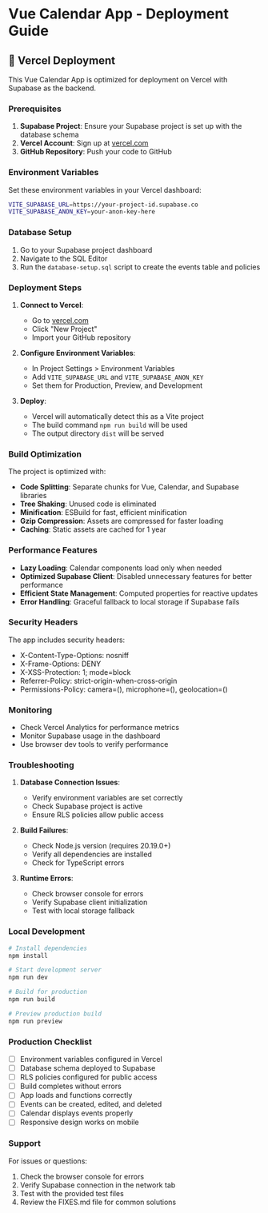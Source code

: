 # Vue Calendar App - Deployment Guide

## 🚀 Vercel Deployment

This Vue Calendar App is optimized for deployment on Vercel with Supabase as the backend.

### Prerequisites

1. **Supabase Project**: Ensure your Supabase project is set up with the database schema
2. **Vercel Account**: Sign up at [vercel.com](https://vercel.com)
3. **GitHub Repository**: Push your code to GitHub

### Environment Variables

Set these environment variables in your Vercel dashboard:

```bash
VITE_SUPABASE_URL=https://your-project-id.supabase.co
VITE_SUPABASE_ANON_KEY=your-anon-key-here
```

### Database Setup

1. Go to your Supabase project dashboard
2. Navigate to the SQL Editor
3. Run the `database-setup.sql` script to create the events table and policies

### Deployment Steps

1. **Connect to Vercel**:
   - Go to [vercel.com](https://vercel.com)
   - Click "New Project"
   - Import your GitHub repository

2. **Configure Environment Variables**:
   - In Project Settings > Environment Variables
   - Add `VITE_SUPABASE_URL` and `VITE_SUPABASE_ANON_KEY`
   - Set them for Production, Preview, and Development

3. **Deploy**:
   - Vercel will automatically detect this as a Vite project
   - The build command `npm run build` will be used
   - The output directory `dist` will be served

### Build Optimization

The project is optimized with:

- **Code Splitting**: Separate chunks for Vue, Calendar, and Supabase libraries
- **Tree Shaking**: Unused code is eliminated
- **Minification**: ESBuild for fast, efficient minification
- **Gzip Compression**: Assets are compressed for faster loading
- **Caching**: Static assets are cached for 1 year

### Performance Features

- **Lazy Loading**: Calendar components load only when needed
- **Optimized Supabase Client**: Disabled unnecessary features for better performance
- **Efficient State Management**: Computed properties for reactive updates
- **Error Handling**: Graceful fallback to local storage if Supabase fails

### Security Headers

The app includes security headers:

- X-Content-Type-Options: nosniff
- X-Frame-Options: DENY
- X-XSS-Protection: 1; mode=block
- Referrer-Policy: strict-origin-when-cross-origin
- Permissions-Policy: camera=(), microphone=(), geolocation=()

### Monitoring

- Check Vercel Analytics for performance metrics
- Monitor Supabase usage in the dashboard
- Use browser dev tools to verify performance

### Troubleshooting

1. **Database Connection Issues**:
   - Verify environment variables are set correctly
   - Check Supabase project is active
   - Ensure RLS policies allow public access

2. **Build Failures**:
   - Check Node.js version (requires 20.19.0+)
   - Verify all dependencies are installed
   - Check for TypeScript errors

3. **Runtime Errors**:
   - Check browser console for errors
   - Verify Supabase client initialization
   - Test with local storage fallback

### Local Development

```bash
# Install dependencies
npm install

# Start development server
npm run dev

# Build for production
npm run build

# Preview production build
npm run preview
```

### Production Checklist

- [ ] Environment variables configured in Vercel
- [ ] Database schema deployed to Supabase
- [ ] RLS policies configured for public access
- [ ] Build completes without errors
- [ ] App loads and functions correctly
- [ ] Events can be created, edited, and deleted
- [ ] Calendar displays events properly
- [ ] Responsive design works on mobile

### Support

For issues or questions:

1. Check the browser console for errors
2. Verify Supabase connection in the network tab
3. Test with the provided test files
4. Review the FIXES.md file for common solutions
